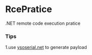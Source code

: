 # RcePratice
.NET remote code execution pratice

### Tips
1.use [ysoserial.net](https://github.com/pwntester/ysoserial.net) to generate payload
